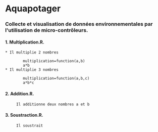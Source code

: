 # Aquapotager
### Collecte et visualisation de données environnementales par l'utilisation de micro-contrôleurs.

#### 1. Multiplication.R.
   
    * Il multiplie 2 nombres
   
            multiplication=function(a,b)
            a*b
    * Il multiplie 3 nombres
   
            multiplication=function(a,b,c)
            a*b*c
      
#### 2. Addition.R.
   
         Il additionne deux nombres a et b

#### 3. Soustraction.R.
   
         Il soustrait
